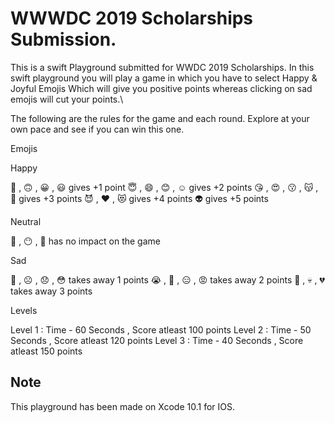 <h1>WWWDC 2019 Scholarships Submission.</h1>
This is a swift Playground submitted for WWDC 2019 Scholarships. In this swift playground you will play a game in which you have to select Happy & Joyful Emojis Which will give you positive points whereas clicking on sad emojis will cut your points.\

The following are the rules for the game and each round. Explore at your own pace and see if you can win this one.

Emojis

Happy

🙂 , 🙃 , 😀 , 😃 gives +1 point
😇 , 😄 , 😊 , ☺️ gives +2 points
😘 , 😍 , 😗 , 😽 , 🤗 gives +3 points
😈 , ❤️ , 😻 gives +4 points
👽  gives +5 points

Neutral

🤔 , 😶 , 🤧 has no impact on the game

Sad

🙁 , ☹️ , 😞 , 😳 takes away 1 points
😭 , 😤 , 😑 , 😡 takes away 2 points
👿 , 💀 , 💔  takes away 3 points

Levels

Level 1 :  Time - 60 Seconds , Score atleast 100 points
Level 2 :  Time - 50 Seconds , Score atleast 120 points
Level 3 :  Time - 40 Seconds , Score atleast 150 points

<h2>Note</h2>
This playground has been made on Xcode 10.1 for IOS.
